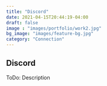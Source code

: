 ```yaml
---
title: "Discord"
date: 2021-04-15T20:44:19-04:00
draft: false
image : "images/portfolio/work2.jpg"
bg_image: "images/feature-bg.jpg"
category: "Connection"
---
```


## Discord

ToDo: Description 
